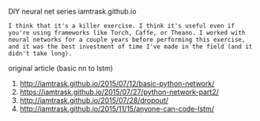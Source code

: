 DIY neural net series
iamtrask.github.io

```I think that it's a killer exercise. I think it's useful even if you're using frameworks like Torch, Caffe, or Theano. I worked with neural networks for a couple years before performing this exercise, and it was the best investment of time I've made in the field (and it didn't take long).```

original article (basic nn to lstm)
1. http://iamtrask.github.io/2015/07/12/basic-python-network/
2. https://iamtrask.github.io/2015/07/27/python-network-part2/
3. http://iamtrask.github.io/2015/07/28/dropout/
4. http://iamtrask.github.io/2015/11/15/anyone-can-code-lstm/


